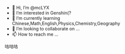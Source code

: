 - 👋 Hi, I’m @mcLYX
- 👀 I’m interested in Genshin(?
- 🌱 I’m currently learning Chinese,Math,English,Physics,Chemistry,Geography
- 💞️ I’m looking to collaborate on ...
- 📫 How to reach me ...

咕咕咕


<!---
mcLYX/mcLYX is a ✨ special ✨ repository because its `README.md` (this file) appears on your GitHub profile.
You can click the Preview link to take a look at your changes.
--->
